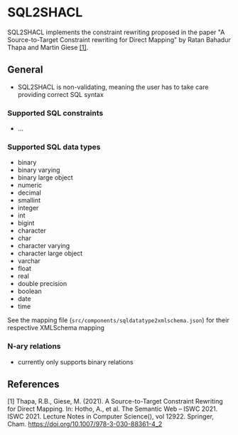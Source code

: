 # SQL2SHACL

SQL2SHACL implements the constraint rewriting proposed in the paper "A Source-to-Target Constraint rewriting for Direct Mapping" by Ratan Bahadur Thapa and Martin Giese [[1]](#1).

## General

- SQL2SHACL is non-validating, meaning the user has to take care providing correct SQL syntax

### Supported SQL constraints

- ...

### Supported SQL data types

- binary
- binary varying
- binary large object
- numeric
- decimal
- smallint
- integer
- int
- bigint
- character
- char
- character varying
- character large object
- varchar
- float
- real
- double precision
- boolean
- date
- time

See the mapping file (`src/components/sqldatatype2xmlschema.json`) for their respective XMLSchema mapping

### N-ary relations

- currently only supports binary relations

## References

<a id="1">[1]</a> 
Thapa, R.B., Giese, M. (2021). A Source-to-Target Constraint Rewriting for Direct Mapping. In: Hotho, A., et al. The Semantic Web – ISWC 2021. ISWC 2021. Lecture Notes in Computer Science(), vol 12922. Springer, Cham. https://doi.org/10.1007/978-3-030-88361-4_2